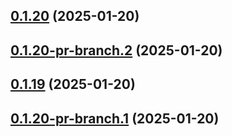 ## [0.1.20](https://github.com/latha-414/AWS-CICD-web-app/compare/v0.1.20-pr-branch.2...v0.1.20) (2025-01-20)



## [0.1.20-pr-branch.2](https://github.com/latha-414/AWS-CICD-web-app/compare/v0.1.19...v0.1.20-pr-branch.2) (2025-01-20)



## [0.1.19](https://github.com/latha-414/AWS-CICD-web-app/compare/v0.1.20-pr-branch.1...v0.1.19) (2025-01-20)



## [0.1.20-pr-branch.1](https://github.com/latha-414/AWS-CICD-web-app/compare/v0.1.20-pr-branch.0...v0.1.20-pr-branch.1) (2025-01-20)



